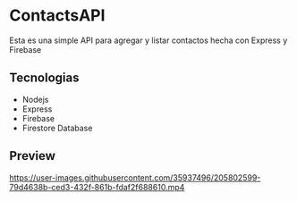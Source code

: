 # ContactsAPI

Esta es una simple API para agregar y listar contactos hecha con Express y Firebase

## Tecnologias
* Nodejs
* Express
* Firebase
* Firestore Database

## Preview

https://user-images.githubusercontent.com/35937496/205802599-79d4638b-ced3-432f-861b-fdaf2f688610.mp4

